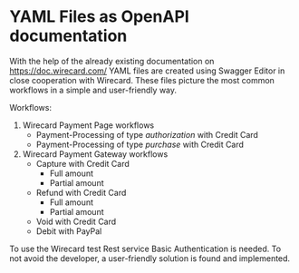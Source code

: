 # YAML Files as OpenAPI documentation

With the help of the already existing documentation on https://doc.wirecard.com/ YAML files are created using Swagger Editor in close cooperation with Wirecard. These files picture the most common workflows in a simple and user-friendly way.

Workflows:

1. Wirecard Payment Page workflows
   - Payment-Processing of type _authorization_ with Credit Card
   - Payment-Processing of type _purchase_ with Credit Card
1. Wirecard Payment Gateway workflows
   - Capture with Credit Card
     - Full amount
     - Partial amount
   - Refund with Credit Card
     - Full amount
     - Partial amount
   - Void with Credit Card
   - Debit with PayPal

To use the Wirecard test Rest service Basic Authentication is needed. To not avoid the developer, a user-friendly solution is found and implemented.
